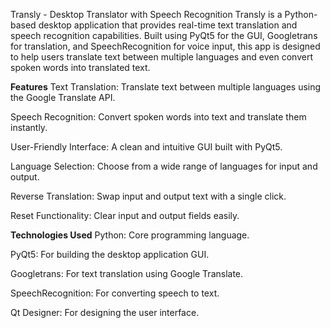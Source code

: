 Transly - Desktop Translator with Speech Recognition
Transly is a Python-based desktop application that provides real-time text translation and speech recognition capabilities. Built using PyQt5 for the GUI, Googletrans for translation, and SpeechRecognition for voice input, this app is designed to help users translate text between multiple languages and even convert spoken words into translated text.

**Features**
Text Translation: Translate text between multiple languages using the Google Translate API.

Speech Recognition: Convert spoken words into text and translate them instantly.

User-Friendly Interface: A clean and intuitive GUI built with PyQt5.

Language Selection: Choose from a wide range of languages for input and output.

Reverse Translation: Swap input and output text with a single click.

Reset Functionality: Clear input and output fields easily.

**Technologies Used**
Python: Core programming language.

PyQt5: For building the desktop application GUI.

Googletrans: For text translation using Google Translate.

SpeechRecognition: For converting speech to text.

Qt Designer: For designing the user interface.

